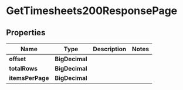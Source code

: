 

# GetTimesheets200ResponsePage


## Properties

| Name | Type | Description | Notes |
|------------ | ------------- | ------------- | -------------|
|**offset** | **BigDecimal** |  |  |
|**totalRows** | **BigDecimal** |  |  |
|**itemsPerPage** | **BigDecimal** |  |  |



